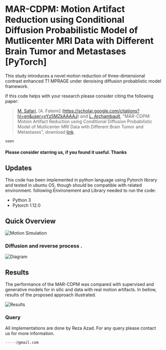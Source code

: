 # MAR-CDPM: Motion Artifact Reduction using Conditional Diffusion Probabilistic Model of Mutlicenter MRI Data with Different Brain Tumor and Metastases [PyTorch]

This study introduces a novel motion reduction of three-dimensional contrast enhanced T1 MPRAGE under denoising diffusion probablistic model framework. 


If this code helps with your research please consider citing the following paper:
</br>
> [M. Safari](https://scholar.google.com/citations?user=-G5yTDgAAAAJ&hl=en), [A. Fatemi] (https://scholar.google.com/citations?hl=en&user=yYz5MZkAAAAJ) and [L. Archambault](https://scholar.google.com/citations?hl=en&user=PKYbYNIAAAAJ), "MAR-CDPM: Motion Artifact Reduction using Conditional Diffusion Probabilistic Model of Mutlicenter MRI Data with Different Brain Tumor and Metastases", download [link](https://arxiv.org).

```python
soon

```

#### Please consider starring us, if you found it useful. Thanks

## Updates


This code has been implemented in python language using Pytorch library and tested in ubuntu OS, though should be compatible with related environment. following Environement and Library needed to run the code:

- Python 3
- Pytorch 1.12.0


## Quick Overview
![Motion Simulation](url)

### Diffusion and reverse process .
![Diagram](url)

## Results
The performance of the MAR-CDPM was compared with supervised and generative models for in silic and data with real motion artifacts. In bellow, results of the proposed approach illustrated.
</br>

![Results](url)


### Query
All implementations are done by Reza Azad. For any query please contact us for more information.

```python
-----@gmail.com

```


